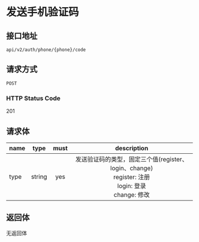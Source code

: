 # 发送手机验证码

## 接口地址

`api/v2/auth/phone/{phone}/code`

## 请求方式

`POST`

### HTTP Status Code

201

## 请求体

| name     | type     | must     | description |
|----------|:--------:|:--------:|:--------:|
| type     | string   | yes      | 发送验证码的类型，固定三个值(register、login、change) <br /> register: 注册 <br /> login: 登录 <br /> change: 修改 |

## 返回体

无返回体